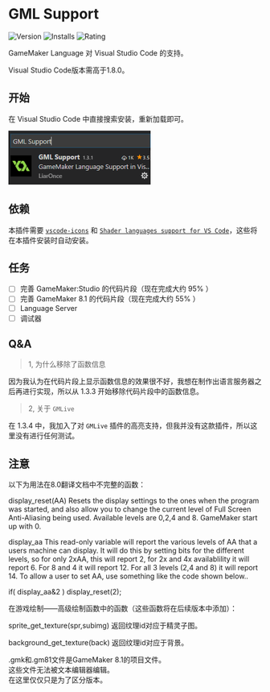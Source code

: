 # GML Support

![Version](https://vsmarketplacebadge.apphb.com/version/liaronce.gml-support.svg)
![Installs](https://vsmarketplacebadge.apphb.com/installs-short/liaronce.gml-support.svg)
![Rating](https://vsmarketplacebadge.apphb.com/rating/liaronce.gml-support.svg)

GameMaker Language 对 Visual Studio Code 的支持。

Visual Studio Code版本需高于1.8.0。

## 开始

在 Visual Studio Code 中直接搜索安装，重新加载即可。

![](../assets/sc1.png)

## 依赖

本插件需要 [`vscode-icons`](https://github.com/vscode-icons/vscode-icons) 和 [`Shader languages support for VS Code`](https://github.com/stef-levesque/vscode-shader)，这些将在本插件安装时自动安装。

## 任务

* [ ] 完善 GameMaker:Studio 的代码片段（现在完成大约 95% ）
* [ ] 完善 GameMaker 8.1 的代码片段（现在完成大约 55% ）
* [ ] Language Server
* [ ] 调试器

## Q&A

> 1, 为什么移除了函数信息

因为我认为在代码片段上显示函数信息的效果很不好，我想在制作出语言服务器之后再进行实现，所以从 1.3.3 开始移除代码片段中的函数信息。

> 2, 关于 `GMLive`

在 1.3.4 中，我加入了对 `GMLive` 插件的高亮支持，但我并没有这款插件，所以这里没有进行任何测试。

## 注意

以下为用法在8.0翻译文档中不完整的函数：

display_reset(AA) Resets the display settings to the ones when the program was started, and also allow you to change the current level of Full Screen Anti-Aliasing being used. Available levels are 0,2,4 and 8. GameMaker start up with 0.

display_aa This read-only variable will report the various levels of AA that a users machine can display. It will do this by setting bits for the different levels, so for only 2xAA, this will report 2, for 2x and 4x availablility it will report 6. For 8 and 4 it will report 12. For all 3 levels (2,4 and 8) it will report 14. To allow a user to set AA, use something like the code shown below.. 

if( display_aa&2 ) display_reset(2);

在游戏绘制——高级绘制函数中的函数（这些函数将在后续版本中添加）：

sprite_get_texture(spr,subimg) 返回纹理id对应于精灵子图。

background_get_texture(back) 返回纹理id对应于背景。

.gmk和.gm81文件是GameMaker 8.1的项目文件。   
这些文件无法被文本编辑器编辑。   
在这里仅仅只是为了区分版本。